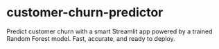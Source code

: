 # customer-churn-predictor
Predict customer churn with a smart Streamlit app powered by a trained Random Forest model. Fast, accurate, and ready to deploy.

